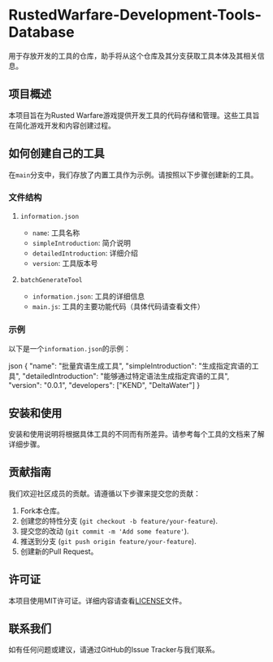 # RustedWarfare-Development-Tools-Database

用于存放开发的工具的仓库，助手将从这个仓库及其分支获取工具本体及其相关信息。

## 项目概述

本项目旨在为Rusted Warfare游戏提供开发工具的代码存储和管理。这些工具旨在简化游戏开发和内容创建过程。

## 如何创建自己的工具

在`main`分支中，我们存放了内置工具作为示例。请按照以下步骤创建新的工具。

### 文件结构

1. `information.json`

   - `name`: 工具名称
   - `simpleIntroduction`: 简介说明
   - `detailedIntroduction`: 详细介绍
   - `version`: 工具版本号

2. `batchGenerateTool`

   - `information.json`: 工具的详细信息
   - `main.js`: 工具的主要功能代码（具体代码请查看文件）

### 示例

以下是一个`information.json`的示例：

 json
{
    "name": "批量宾语生成工具",
    "simpleIntroduction": "生成指定宾语的工具",
    "detailedIntroduction": "能够通过特定语法生成指定宾语的工具",
    "version": "0.0.1",
    "developers": ["KEND", "DeltaWater"]
}
 

## 安装和使用

安装和使用说明将根据具体工具的不同而有所差异。请参考每个工具的文档来了解详细步骤。

## 贡献指南

我们欢迎社区成员的贡献。请遵循以下步骤来提交您的贡献：

1. Fork本仓库。
2. 创建您的特性分支 (`git checkout -b feature/your-feature`).
3. 提交您的改动 (`git commit -m 'Add some feature'`).
4. 推送到分支 (`git push origin feature/your-feature`).
5. 创建新的Pull Request。

## 许可证

本项目使用MIT许可证。详细内容请查看[LICENSE](LICENSE)文件。

## 联系我们

如有任何问题或建议，请通过GitHub的Issue Tracker与我们联系。